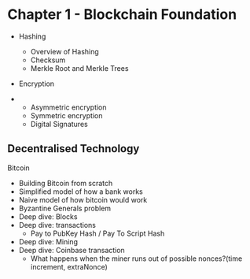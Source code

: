 # Chapter 1 - Blockchain Foundation

* Hashing

  * Overview of Hashing
  * Checksum
  * Merkle Root and Merkle Trees

* Encryption

* * Asymmetric encryption
  * Symmetric encryption
  * Digital Signatures

## Decentralised Technology

Bitcoin

* Building Bitcoin from scratch
* Simplified model of how a bank works
* Naive model of how bitcoin would work
* Byzantine Generals problem
* Deep dive: Blocks
* Deep dive: transactions
  * Pay to PubKey Hash / Pay To Script Hash
* Deep dive: Mining
* Deep dive: Coinbase transaction
  * What happens when the miner runs out of possible nonces?\(time increment, extraNonce\)





